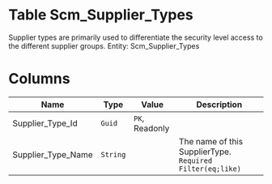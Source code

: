 # Table Scm_Supplier_Types

Supplier types are primarily used to differentiate the security level access to the different supplier groups. Entity: Scm_Supplier_Types

# Columns

| Name | Type | Value | Description |
| - | - | - | --- |
|Supplier_Type_Id|`Guid`|`PK`, Readonly||
|Supplier_Type_Name|`String`||The name of this SupplierType. `Required` `Filter(eq;like)` |
